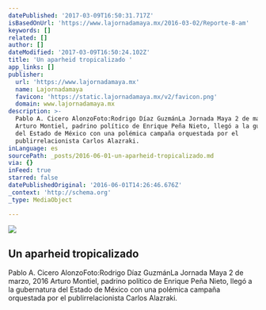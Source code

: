 ```yaml
---
datePublished: '2017-03-09T16:50:31.717Z'
isBasedOnUrl: 'https://www.lajornadamaya.mx/2016-03-02/Reporte-8-am'
keywords: []
related: []
author: []
dateModified: '2017-03-09T16:50:24.102Z'
title: 'Un aparheid tropicalizado '
app_links: []
publisher:
  url: 'https://www.lajornadamaya.mx'
  name: Lajornadamaya
  favicon: 'https://static.lajornadamaya.mx/v2/favicon.png'
  domain: www.lajornadamaya.mx
description: >-
  Pablo A. Cicero AlonzoFoto:Rodrigo Díaz GuzmánLa Jornada Maya 2 de marzo, 2016
  Arturo Montiel, padrino político de Enrique Peña Nieto, llegó a la gubernatura
  del Estado de México con una polémica campaña orquestada por el
  publirrelacionista Carlos Alazraki.
inLanguage: es
sourcePath: _posts/2016-06-01-un-aparheid-tropicalizado.md
via: {}
inFeed: true
starred: false
datePublishedOriginal: '2016-06-01T14:26:46.676Z'
_context: 'http://schema.org'
_type: MediaObject

---
```

<article style=""><img src="https://s3-us-west-2.amazonaws.com/the-grid-img/p/aea0b717b27ee2ae2a90538159a307f1420bf43f.jpg" /><h1>Un aparheid tropicalizado </h1><p>Pablo A. Cicero AlonzoFoto:Rodrigo Díaz GuzmánLa Jornada Maya 2 de marzo, 2016 Arturo Montiel, padrino político de Enrique Peña Nieto, llegó a la gubernatura del Estado de México con una polémica campaña orquestada por el publirrelacionista Carlos Alazraki.</p></article>